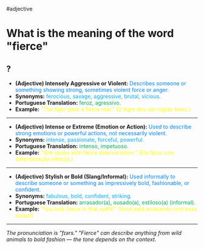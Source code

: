 #adjective

# What is the meaning of the word "fierce"
?
---
* **(Adjective) Intensely Aggressive or Violent:** <span style="color:rgb(0, 132, 255)">Describes someone or something showing strong, sometimes violent force or anger.</span>
* **Synonyms:** <span style="color:rgb(0, 176, 240)">ferocious, savage, aggressive, brutal, vicious.</span>
* **Portuguese Translation:** <span style="color:rgb(0, 176, 80)">feroz, agressivo.</span>
* **Example:** <span style="color:rgb(255, 255, 0)">"The tiger gave a fierce roar." (O tigre deu um rugido feroz.)</span>
---
* **(Adjective) Intense or Extreme (Emotion or Action):** <span style="color:rgb(0, 132, 255)">Used to describe strong emotions or powerful actions, not necessarily violent.</span>
* **Synonyms:** <span style="color:rgb(0, 176, 240)">intense, passionate, forceful, powerful.</span>
* **Portuguese Translation:** <span style="color:rgb(0, 176, 80)">intenso, impetuoso.</span>
* **Example:** <span style="color:rgb(255, 255, 0)">"She spoke with fierce determination." (Ela falou com determinação intensa.)</span>
---
* **(Adjective) Stylish or Bold (Slang/Informal):** <span style="color:rgb(0, 132, 255)">Used informally to describe someone or something as impressively bold, fashionable, or confident.</span>
* **Synonyms:** <span style="color:rgb(0, 176, 240)">fabulous, bold, confident, striking.</span>
* **Portuguese Translation:** <span style="color:rgb(0, 176, 80)">arrasador(a), ousado(a), estiloso(a) (informal).</span>
* **Example:** <span style="color:rgb(255, 255, 0)">"You look fierce in that outfit!" (Você está arrasando com essa roupa!)</span>
---
*The pronunciation is "fɪərs." "Fierce" can describe anything from wild animals to bold fashion — the tone depends on the context.*
<!--SR:!2025-07-05,20,250-->
